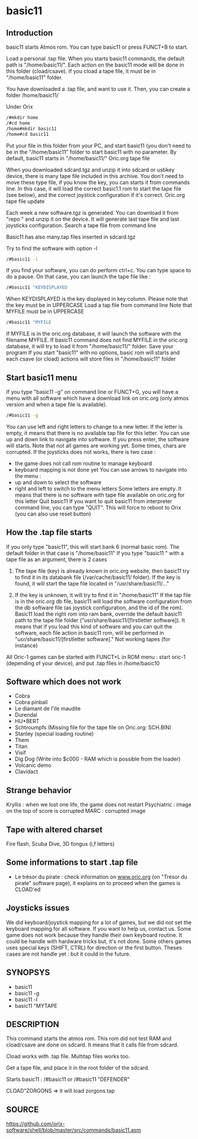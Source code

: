 # basic11

## Introduction

basic11 starts Atmos rom. You can type basic11 or press FUNCT+B to start.

Load a personal .tap file.
When you starts basic11 commands, the default path is "/home/basic11/". Each action on the basic11 mode will be done in
this folder (cload/csave). If you cload a tape file, it must be in "/home/basic11" folder.

You have downloaded a .tap file, and want to use it. Then, you can create a folder /home/basic11/

Under Orix

```bash
/#mkdir home
/#cd home
/home#mkdir basic11
/home#cd basic11
```

Put your file in this folder from your PC, and start basic11 (you don't need to be in the "/home/basic11" folder to start
basic11 with no parameter. By default, basic11 starts in "/home/basic11/"
Oric.org tape file

When you downloaded sdcard.tgz and unzip it into sdcard or usbkey device, there is many tape file included in this archive.
You don't need to move these type file, if you know the key, you can starts it from commands line. In this case, it will load
the correct basic1.1 rom to start the tape file (see below), and the correct joystick configuration if it's correct.
Oric.org tape file update

Each week a new software.tgz is generated. You can download it from "repo " and unzip it on the device. It will generate
last tape file and last joysticks configuration.
Search a tape file from command line

Basic11 has also many.tap files inserted in sdcard.tgz

Try to find the software with option -l

```bash
/#basic11 -l
```

If you find your software, you can do perform ctrl+c.
You can type space to do a pause.
On that case, you can launch the tape file like :

```bash
/#basic11 "KEYDISPLAYED
```

When KEYDISPLAYED is the key displayed in key column. Please note that the key must be in UPPERCASE
Load a tap file from command line
Note that MYFILE must be in UPPERCASE

```bash
/#basic11 "MYFILE
```

If MYFILE is in the oric.org database, it will launch the software with the filename MYFILE.
If basic11 command does not find MYFILE in the oric.org database, it will try to load it from "/home/basic11/" folder.
Save your program
If you start "basic11" with no options, basic rom will starts and each csave (or cload) actions will store files in "/home/basic11"
folder

## Start basic11 menu

If you type "basic11 -g" on command line or FUNCT+G, you will have a
menu with all software which have a download link on oric.org (only atmos version and when a tape file is available).

```bash
/#basic11 -g
```

You can use left and right letters to change to a new letter. If the letter is empty, it means that there is no available tap file
for this letter.
You can use up and down link to navigate into software. If you press enter, the software will starts.
Note that not all games are working yet. Some times, chars are corrupted. If the joysticks does not works, there is two case :

+ the game does not call rom routine to manage keyboard
+ keyboard mapping is not done yet
You can use arrows to navigate into the menu :
+ up and down to select the software
+ right and left to switch to the menu letters
Some letters are empty. It means that there is no software with tape file available on oric.org for this letter
Quit basic11
If you want to quit basic11 from interpreter command line, you can type "QUIT". This will force to reboot to Orix (you can
also use reset button)

## How the .tap file starts

If you only type "basic11", this will start bank 6 (normal basic rom). The default folder in that case is "/home/basic11"
If you type "basic11 " with a tape file as an argument, there is 2 cases

1. The tape file (key) is already known in oric.org website, then basic11 try to find it in its databank file (/var/cache/basic11/
folder). If the key is found, it will start the tape file located in "/usr/share/basic11/..."

2. If the key is unknown, it will try to find it in "/home/basic11"
If the tap file is in the oric.org db file, basic11 will load the software configuration from the db software file (as joystick
configuration, and the id of the rom). Basic11 load the right rom into ram bank, override the default basic11 path to the tape
file folder ("usr/share/basic11/[firstletter software]).
It means that if you load this kind of software and you can quit the software, each file action in basic11 rom, will be performed
in "usr/share/basic11/[firstletter software]."
Not working tapes (for instance)

All Oric-1 games can be started with FUNCT+L in ROM menu : start oric-1 (depending of your device), and put .tap
files in /home/basic10

## Software which does not work

+ Cobra
+ Cobra pinball
+ Le diamant de l'ile maudite
+ Durendal
+ HU*BERT
+ Schtroumpfs (Missing file for the tape file on Oric.org: SCH.BIN)
+ Stanley (special loading routine)
+ Them
+ Titan
+ Visif
+ Dig Dog (Write into $c000 - RAM which is possible from the loader)
+ Volcanic demo
+ Clavidact

## Strange behavior

Kryllis : when we lost one life, the game does not restart
Psychiatric : image on the top of score is corrupted
MARC : corrupted image

## Tape with altered charset

Fire flash, Scuba Dive, 3D fongus (i,f letters)

## Some informations to start .tap file

+ Le trésor du pirate : check information on www.oric.org (on "Trésor du pirate" software page), it explains on to proceed when the games is CLOAD'ed

## Joysticks issues

We did keyboard/joystick mapping for a lot of games, but we did not set the keyboard mapping for all software. If you want
to help us, contact us.
Some game does not work because they handle their own keyboard routine. It could be handle with hardware tricks but, it's
not done.
Some others games uses special keys (SHIFT, CTRL) for direction or the first button. Theses cases are not handle yet : but it
could in the future.

## SYNOPSYS

+ basic11
+ basic11 -g
+ basic11 -l
+ basic11 "MYTAPE

## DESCRIPTION

This command starts the atmos rom. This rom did not test RAM and cload/csave are done on sdcard. It means that it calls file from sdcard.

Cload works with .tap file. Multitap files works too.

Get a tape file, and place it in the root folder of the sdcard.

Starts basic11 :
/#basic11
or
/#basic11 "DEFENDER"

CLOAD"ZORGONS => it will load zorgons.tap

## SOURCE

https://github.com/orix-software/shell/blob/master/src/commands/basic11.asm

